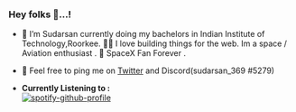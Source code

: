 ### Hey folks 👋...!

- 🔭 I’m Sudarsan currently doing my bachelors in Indian Institute of Technology,Roorkee.  👨‍🚀️ I love building things for the web. Im a space / Aviation enthusiast . 👾 SpaceX Fan Forever .
- 🌱 Feel free to ping me on [Twitter](https://twitter.com/SudarsanR14) and  Discord(sudarsan_369
#5279)

- **Currently Listening to :** 
<br>[![spotify-github-profile](https://spotify-github-profile.vercel.app/api/view?uid=31rmqn7cjkwrfkby3hdh3ityjlna&cover_image=false&theme=novatorem&show_offline=true&background_color=121212&bar_color=53b14f&bar_color_cover=true)](https://spotify-github-profile.vercel.app/api/view?uid=31rmqn7cjkwrfkby3hdh3ityjlna&redirect=true)

